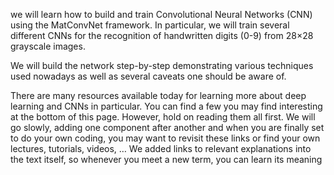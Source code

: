 we will learn how to build and train Convolutional Neural Networks (CNN) using the MatConvNet framework. In particular, we will train several different CNNs for the recognition of handwritten digits (0-9) from 28×28 grayscale images.

We will build the network step-by-step demonstrating various techniques used nowadays as well as several caveats one should be aware of.

There are many resources available today for learning more about deep learning and CNNs in particular. You can find a few you may find interesting at the bottom of this page. However, hold on reading them all first. We will go slowly, adding one component after another and when you are finally set to do your own coding, you may want to revisit these links or find your own lectures, tutorials, videos, … We added links to relevant explanations into the text itself, so whenever you meet a new term, you can learn its meaning
